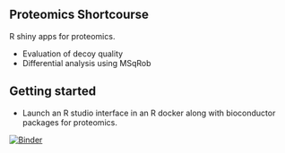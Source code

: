 Proteomics Shortcourse
----------------------

R shiny apps for proteomics.

- Evaluation of decoy quality
- Differential analysis using MSqRob

Getting started
----------------

- Launch an R studio interface in an R docker along with bioconductor packages for proteomics.

[![Binder](http://mybinder.org/badge.svg)](https://mybinder.org/v2/gh/statOmics/proteomicsShortCourse/master?urlpath=rstudio)
